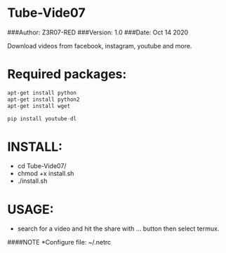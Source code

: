 #                      Tube-Vide07

###Author: Z3R07-RED
###Version: 1.0
###Date: Oct 14 2020

Download videos from facebook, instagram, youtube and more.

Required packages:
======
```bash
apt-get install python
apt-get install python2
apt-get install wget
```
```python
pip install youtube-dl
```
INSTALL:
======
* cd Tube-Vide07/
* chmod +x install.sh
* ./install.sh

USAGE:
======

* search for a video and hit the share with ... button then select termux.

####NOTE
*Configure file: ~/.netrc
